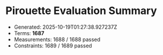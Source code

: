 # Pirouette Evaluation Summary

- Generated: 2025-10-19T01:27:38.927237Z
- Terms: **1687**
- Measurements: 1688 / 1688 passed
- Constraints: 1689 / 1689 passed
